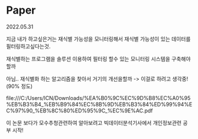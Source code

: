 # Paper

2022.05.31 

지금 내가 하고싶은거는 재식별 가능성을 모니터링해서 재식별 가능성이 있는 데이터를 필터링하고싶다는것.

재식별하는 프로그램을 솔루션 이용하여 필터링 할수 있는 모니터링 시스템을 구축해야할까

아님.. 재식별화 하는 알고리즘을 찾아서 거기의 개선을할까  -> 이걸로 하려고 생각중! (90% 정도)

 file:///C:/Users/ICN/Downloads/%EA%B0%9C%EC%9D%B8%EC%A0%95%EB%B3%B4_%EB%B9%84%EC%8B%9D%EB%B3%84%ED%99%94%EC%97%90_%EB%8C%80%ED%95%9C_%EC%9E%AC.pdf

이 논문 보다가 모수추청관련하여 알아보려고 빅데이터분석기사에서 개인정보관련 공부 시작!
